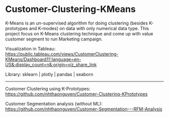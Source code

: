 # Customer-Clustering-KMeans
K-Means is an un-supervised algorithm for doing clustering (besides K-prototypes and K-modes) on data with only numerical data type. This project focus on K-Means clustering technique and come up with value customer segment to run Marketing campaign.

Visualization in Tableau: https://public.tableau.com/views/CustomerClustering-KMeans/Dashboard1?:language=en-US&:display_count=n&:origin=viz_share_link

Library: sklearn | plotly | pandas | seaborn 


---
Customer Clustering using K-Prototypes: https://github.com/nhthaonguyen/Customer-Clustering-KPrototypes

Customer Segmentation analysis (without ML): https://github.com/nhthaonguyen/Customer-Segmentation---RFM-Analysis



